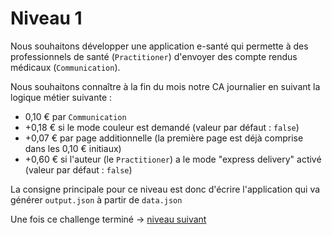 # Niveau 1

Nous souhaitons développer une application e-santé qui permette à des professionnels de santé (`Practitioner`) d'envoyer des compte rendus médicaux (`Communication`).

Nous souhaitons connaître à la fin du mois notre CA journalier en suivant la logique métier suivante :
- 0,10 € par `Communication`
- +0,18 € si le mode couleur est demandé (valeur par défaut : `false`)
- +0,07 € par page additionnelle (la première page est déjà comprise dans les 0,10 € initiaux)
- +0,60 € si l'auteur (le `Practitioner`) a le mode "express delivery" activé (valeur par défaut : `false`)

La consigne principale pour ce niveau est donc d'écrire l'application qui va générer `output.json` à partir de `data.json`

Une fois ce challenge terminé -> [niveau suivant](https://github.com/honestica/ruby-jobs/tree/master/level2)